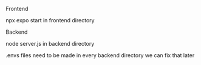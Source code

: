 Frontend

npx expo start in frontend directory

Backend

node server.js in backend directory

.envs files need to be made in every backend directory we can fix that later